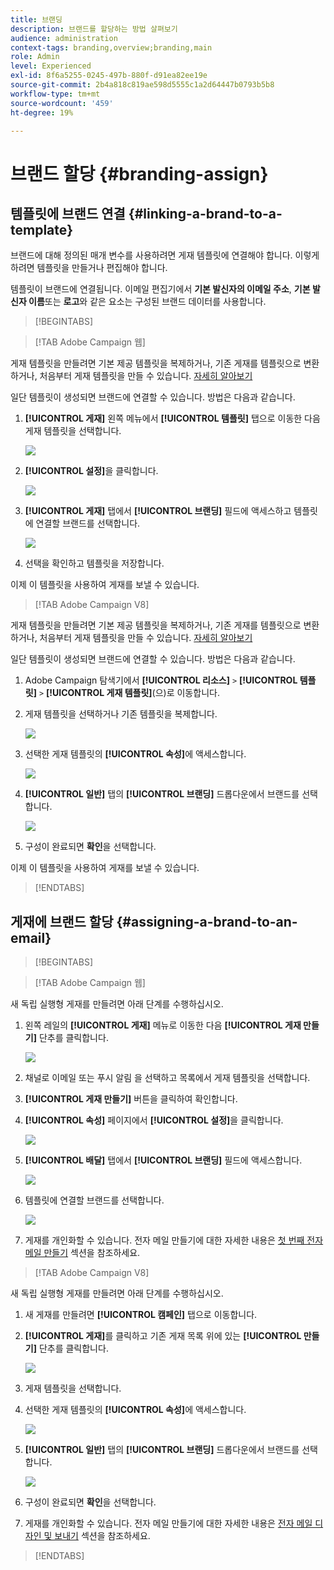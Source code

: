 ```yaml
---
title: 브랜딩
description: 브랜드를 할당하는 방법 살펴보기
audience: administration
context-tags: branding,overview;branding,main
role: Admin
level: Experienced
exl-id: 8f6a5255-0245-497b-880f-d91ea82ee19e
source-git-commit: 2b4a818c819ae598d5555c1a2d64447b0793b5b8
workflow-type: tm+mt
source-wordcount: '459'
ht-degree: 19%

---
```


# 브랜드 할당 {#branding-assign}

## 템플릿에 브랜드 연결 {#linking-a-brand-to-a-template}

브랜드에 대해 정의된 매개 변수를 사용하려면 게재 템플릿에 연결해야 합니다. 이렇게 하려면 템플릿을 만들거나 편집해야 합니다.

템플릿이 브랜드에 연결됩니다. 이메일 편집기에서 **기본 발신자의 이메일 주소**, **기본 발신자 이름**&#x200B;또는 **로고**&#x200B;와 같은 요소는 구성된 브랜드 데이터를 사용합니다.

>[!BEGINTABS]

>[!TAB Adobe Campaign 웹]

게재 템플릿을 만들려면 기본 제공 템플릿을 복제하거나, 기존 게재를 템플릿으로 변환하거나, 처음부터 게재 템플릿을 만들 수 있습니다. [자세히 알아보기](../../msg/delivery-template.md)

일단 템플릿이 생성되면 브랜드에 연결할 수 있습니다. 방법은 다음과 같습니다.

1. **[!UICONTROL 게재]** 왼쪽 메뉴에서 **[!UICONTROL 템플릿]** 탭으로 이동한 다음 게재 템플릿을 선택합니다.

   ![](assets/branding_assign_web_1.png)

1. **[!UICONTROL 설정]**&#x200B;을 클릭합니다.

   ![](assets/branding_assign_web_2.png)

1. **[!UICONTROL 게재]** 탭에서 **[!UICONTROL 브랜딩]** 필드에 액세스하고 템플릿에 연결할 브랜드를 선택합니다.

   ![](assets/branding_assign_web_3.png)

1. 선택을 확인하고 템플릿을 저장합니다.

이제 이 템플릿을 사용하여 게재를 보낼 수 있습니다.

>[!TAB Adobe Campaign V8]

게재 템플릿을 만들려면 기본 제공 템플릿을 복제하거나, 기존 게재를 템플릿으로 변환하거나, 처음부터 게재 템플릿을 만들 수 있습니다. [자세히 알아보기](https://experienceleague.adobe.com/docs/campaign/campaign-v8/send/create-templates.html)

일단 템플릿이 생성되면 브랜드에 연결할 수 있습니다. 방법은 다음과 같습니다.

1. Adobe Campaign 탐색기에서 **[!UICONTROL 리소스]** `>` **[!UICONTROL 템플릿]** `>` **[!UICONTROL 게재 템플릿]**(으)로 이동합니다.

1. 게재 템플릿을 선택하거나 기존 템플릿을 복제합니다.

   ![](assets/branding_assign_V8_1.png)

1. 선택한 게재 템플릿의 **[!UICONTROL 속성]**&#x200B;에 액세스합니다.

   ![](assets/branding_assign_V8_2.png)

1. **[!UICONTROL 일반]** 탭의 **[!UICONTROL 브랜딩]** 드롭다운에서 브랜드를 선택합니다.

   ![](assets/branding_assign_V8_3.png)

1. 구성이 완료되면 **확인**&#x200B;을 선택합니다.

이제 이 템플릿을 사용하여 게재를 보낼 수 있습니다.

>[!ENDTABS]

## 게재에 브랜드 할당 {#assigning-a-brand-to-an-email}

>[!BEGINTABS]

>[!TAB Adobe Campaign 웹]

새 독립 실행형 게재를 만들려면 아래 단계를 수행하십시오.

1. 왼쪽 레일의 **[!UICONTROL 게재]** 메뉴로 이동한 다음 **[!UICONTROL 게재 만들기]** 단추를 클릭합니다.

   ![](assets/branding_assign_web_4.png)

1. 채널로 이메일 또는 푸시 알림 을 선택하고 목록에서 게재 템플릿을 선택합니다.

1. **[!UICONTROL 게재 만들기]** 버튼을 클릭하여 확인합니다.

1. **[!UICONTROL 속성]** 페이지에서 **[!UICONTROL 설정]**&#x200B;을 클릭합니다.

   ![](assets/branding_assign_web_5.png)

1. **[!UICONTROL 배달]** 탭에서 **[!UICONTROL 브랜딩]** 필드에 액세스합니다.

   ![](assets/branding_assign_web_6.png)

1. 템플릿에 연결할 브랜드를 선택합니다.

   ![](assets/branding_assign_web_7.png)

1. 게재를 개인화할 수 있습니다. 전자 메일 만들기에 대한 자세한 내용은 [첫 번째 전자 메일 만들기](../../email/create-email.md) 섹션을 참조하세요.

>[!TAB Adobe Campaign V8]

새 독립 실행형 게재를 만들려면 아래 단계를 수행하십시오.

1. 새 게재를 만들려면 **[!UICONTROL 캠페인]** 탭으로 이동합니다.

1. **[!UICONTROL 게재]**&#x200B;를 클릭하고 기존 게재 목록 위에 있는 **[!UICONTROL 만들기]** 단추를 클릭합니다.

   ![](assets/branding_assign_V8_4.png)

1. 게재 템플릿을 선택합니다.

1. 선택한 게재 템플릿의 **[!UICONTROL 속성]**&#x200B;에 액세스합니다.

   ![](assets/branding_assign_V8_5.png)

1. **[!UICONTROL 일반]** 탭의 **[!UICONTROL 브랜딩]** 드롭다운에서 브랜드를 선택합니다.

   ![](assets/branding_assign_V8_6.png)

1. 구성이 완료되면 **확인**&#x200B;을 선택합니다.

1. 게재를 개인화할 수 있습니다. 전자 메일 만들기에 대한 자세한 내용은 [전자 메일 디자인 및 보내기](../../email/create-email.md) 섹션을 참조하세요.

>[!ENDTABS]
